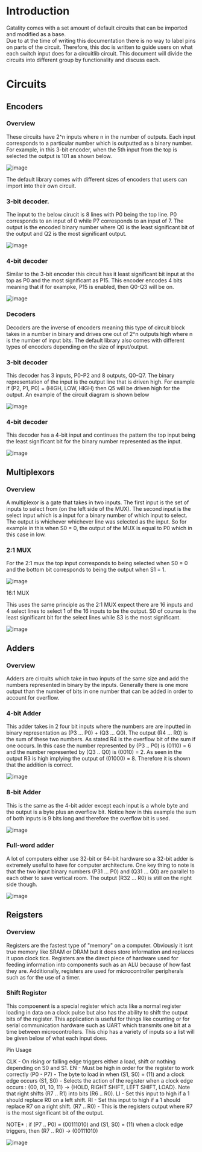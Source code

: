 # Introduction 

Gatality comes with a set amount of default circuits that can be imported and modified as a base.  
Due to at the time of writing this documentation there is no way to label pins on parts of the circuit.  Therefore, this doc is written to guide users on what each switch input does for a circuitlib circuit.
This document will divide the circuits into different group by functionality and discuss each.

# Circuits

## Encoders

### Overview

These circuits have 2^n inputs where n in the number of outputs.  Each input corresponds to a particular number which is outputted as a binary number.
For example, in this 3-bit encoder, when the 5th input from the top is selected the output is 101 as shown below.

![image](https://github.com/user-attachments/assets/1824e925-7ad0-40b0-bc39-b624048dd2cf)

The default library comes with different sizes of encoders that users can import into their own circuit.

### 3-bit decoder.

The input to the below cirucit is 8 lines with P0 being the top line.  P0 corresponds to an input of 0 while P7 corresponds to an input of 7.
The output is the encoded binary number where Q0 is the least significant bit of the output and Q2 is the most significant output.

![image](https://github.com/user-attachments/assets/22fc5f9e-c6fd-4697-8edc-75f1cb5c3f0d)

### 4-bit decoder

Similar to the 3-bit encoder this circuit has it least significant bit input at the top as P0 and the most significant as P15.  This encoder encodes 4 bits meaning that if for exampke, P15 is enabled, then Q0-Q3 will be on.

![image](https://github.com/user-attachments/assets/ee457bc4-3b98-4100-83ab-3cf2787a7bfa)

### Decoders

Decoders are the inverse of encoders meaning this type of circuit block takes in a number in binary and drives one out of 2^n outputs high where n is the number of input bits.  The default library also comes with different types of encoders depending on the size of input/output.

### 3-bit decoder

This decoder has 3 inputs, P0-P2 and 8 outputs, Q0-Q7.  The binary representation of the input is the output line that is driven high.  For example if (P2, P1, P0) = (HIGH, LOW, HIGH) then Q5 will be driven high for the output.  An example of the circuit diagram is shown below

![image](https://github.com/user-attachments/assets/ccbe977a-d2d5-481b-957c-edc4acc6eb31)

### 4-bit decoder

This decoder has a 4-bit input and continues the pattern the top input being the least significant bit for the binary number represented as the input.

![image](https://github.com/user-attachments/assets/e0d67b2f-9872-40a4-af12-8da3c518efbf)


## Multiplexors

### Overview

A multiplexor is a gate that takes in two inputs.  The first input is the set of inputs to select from (on the left side of the MUX).  The second input is the select input which is a input for a binary number of which input to select.  The output is whichever whichever line was selected as the input.  So for example in this when S0 = 0, the output of the MUX is equal to P0 which in this case in low.

### 2:1 MUX

For the 2:1 mux the top input corresponds to being selected when S0 = 0 and the bottom bit corresponds to being the output when S1 = 1.

![image](https://github.com/user-attachments/assets/d6f451a1-d4b7-4883-a5be-f10da07c9999)

16:1 MUX

This uses the same principle as the 2:1 MUX expect there are 16 inputs and 4 select lines to select 1 of the 16 inputs to be the output.  S0 of course is the least significant bit for the select lines while S3 is the most significant.

![image](https://github.com/user-attachments/assets/b1731128-71bc-4c68-97c8-62df1cf4d72f)

## Adders

### Overview

Adders are circuits which take in two inputs of the same size and add the numbers represented in binary by the inputs.  Generally there is one more output than the number of bits in one number that can be added in order to account for overflow.

### 4-bit Adder

This adder takes in 2 four bit inputs where the numbers are are inputted in binary representation as (P3 ... P0) + (Q3 ... Q0).  The output (R4 ... R0) is the sum of these two numbers.  As stated R4 is the overflow bit of the sum if one occurs.  In this case the number represented by (P3 .. P0) is (0110) = 6 and the number represented by (Q3 .. Q0) is (0010) = 2.  As seen in the output R3 is high implying the output of (01000) = 8.  Therefore it is shown that the addition is correct.

![image](https://github.com/user-attachments/assets/d17d16cb-c90e-46b7-abf9-3a7cf446dd4e)

### 8-bit Adder

This is the same as the 4-bit adder except each input is a whole byte and the output is a byte plus an overflow bit.  Notice how in this example the sum of both inputs is 9 bits long and therefore the overflow bit is used.

![image](https://github.com/user-attachments/assets/c669b8fd-a775-4fda-9eca-7bd56fa2f6c4)


### Full-word adder

A lot of computers either use 32-bit or 64-bit hardware so a 32-bit adder is extremely useful to have for computer architecture.
One key thing to note is that the two input binary numbers (P31 ... P0) and (Q31 ... Q0) are parallel to each other to save vertical room.  The output (R32 ... R0) is still on the right side though.

![image](https://github.com/user-attachments/assets/bb60f85d-e107-47d7-9070-05359cc90330)

## Reigsters

### Overview

Registers are the fastest type of "memory" on a computer.  Obviously it isnt true memory like SRAM or DRAM but it does store information and replaces it upon clock tics.  Registers are the direct piece of hardware used for feeding information into components such as an ALU because of how fast they are.  Additionally, registers are used for microcontroller peripherals such as for the use of a timer.

### Shift Register

This compoenent is a special register which acts like a normal register loading in data on a clock pulse but also has the ability to shift the output bits of the register.  This application is useful for things like counting or for serial communication hardware such as UART which transmits one bit at a time between microcontrollers.  This chip has a variety of inputs so a list will be given below of what each input does.

Pin Usage

CLK - On rising or falling edge triggers either a load, shift or nothing depending on S0 and S1.
EN - Must be high in order for the register to work correctly
(P0 - P7) - The byte to load in when (S1, S0) = (11) and a clock edge occurs
(S1, S0) - Selects the action of the register when a clock edge occurs : {00, 01, 10, 11} -> {HOLD, RIGHT SHIFT, LEFT SHIFT, LOAD}.  Note that right shifts (R7 .. R1) into bits (R6 .. R0).
LI - Set this input to high if a 1 should replace R0 on a left shift.
RI - Set this input to high if a 1 should replace R7 on a right shift.
(R7 .. R0) - This is the registers output where R7 is the most significant bit of the output.

NOTE* : if (P7 .. P0) = (00111010) and (S1, S0) = (11) when a clock edge triggers, then (R7 .. R0) -> (00111010)

![image](https://github.com/user-attachments/assets/2ee9653f-c27f-46b2-a01e-ef3fdb835831)







